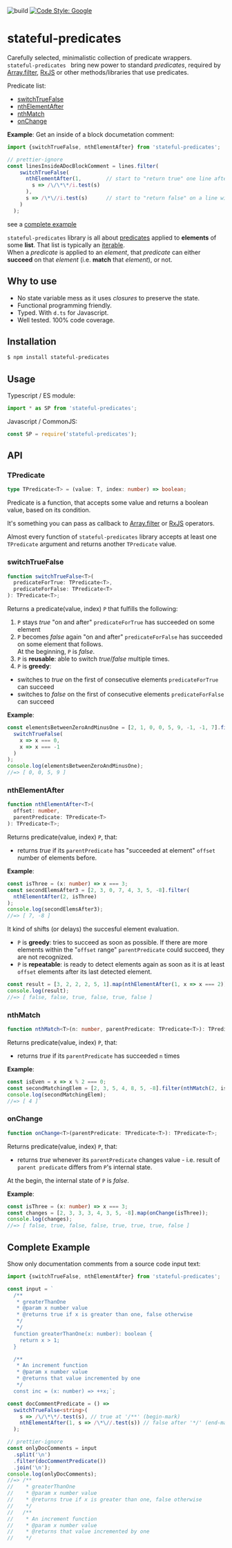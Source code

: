 ![build](https://github.com/tomaskraus/stateful-predicates/actions/workflows/node.js.yml/badge.svg)
[![Code Style: Google](https://img.shields.io/badge/code%20style-google-blueviolet.svg)](https://github.com/google/gts)

# stateful-predicates

Carefully selected, minimalistic collection of predicate wrappers.  
`stateful-predicates ` bring new power to standard _predicates_, required by [Array.filter](https://developer.mozilla.org/en-US/docs/Web/JavaScript/Reference/Global_Objects/Array/filter), [RxJS](https://rxjs.dev/api/operators/takeWhile) or other methods/libraries that use predicates.

Predicate list:

- [switchTrueFalse](#switchtruefalse)
- [nthElementAfter](#nthelementafter)
- [nthMatch](#nthmatch)
- [onChange](#onchange)

**Example**: Get an inside of a block documetation comment:

```ts
import {switchTrueFalse, nthElementAfter} from 'stateful-predicates';

// prettier-ignore
const linesInsideADocBlockComment = lines.filter(
    switchTrueFalse(
      nthElementAfter(1,        // start to "return true" one line after a `/**`
        s => /\/\*\*/i.test(s)
      ),  
      s => /\*\//i.test(s)      // start to "return false" on a line with `*/`
    )
  );
```

see a [complete example](#complete-example)

`stateful-predicates` library is all about [predicates](#tpredicate) applied to **elements** of some **list**. That list is typically an [iterable](https://developer.mozilla.org/en-US/docs/Web/JavaScript/Guide/Iterators_and_Generators#iterables).  
When a _predicate_ is applied to an _element_, that _predicate_ can either **succeed** on that _element_ (i.e. **match** that _element_), or not.

## Why to use

- No state variable mess as it uses _closures_ to preserve the state.
- Functional programming friendly.
- Typed. With `d.ts` for Javascript.
- Well tested. 100% code coverage.

## Installation

```bash
$ npm install stateful-predicates
```

## Usage

Typescript / ES module:

```ts
import * as SP from 'stateful-predicates';
```

Javascript / CommonJS:

```js
const SP = require('stateful-predicates');
```

## API

### TPredicate

```ts
type TPredicate<T> = (value: T, index: number) => boolean;
```

Predicate is a function, that accepts some value and returns a boolean value, based on its condition.

It's something you can pass as callback to [Array.filter](https://developer.mozilla.org/en-US/docs/Web/JavaScript/Reference/Global_Objects/Array/filter) or [RxJS](https://rxjs.dev/api/operators/takeWhile) operators.

Almost every function of `stateful-predicates` library accepts at least one `TPredicate` argument and returns another `TPredicate` value.

### switchTrueFalse

```ts
function switchTrueFalse<T>(
  predicateForTrue: TPredicate<T>,
  predicateForFalse: TPredicate<T>
): TPredicate<T>;
```

Returns a predicate(value, index) `P` that fulfills the following:

1.  `P` stays _true_ "on and after" `predicateForTrue` has succeeded on some element
2.  `P` becomes _false_ again "on and after" `predicateForFalse` has succeeded on some element that follows.  
    At the beginning, `P` is _false_.
3.  `P` is **reusable**: able to switch _true_/_false_ multiple times.
4.  `P` is **greedy**:

- switches to _true_ on the first of consecutive elements `predicateForTrue` can succeed
- switches to _false_ on the first of consecutive elements `predicateForFalse` can succeed

**Example**:

```ts
const elementsBetweenZeroAndMinusOne = [2, 1, 0, 0, 5, 9, -1, -1, 7].filter(
  switchTrueFalse(
    x => x === 0,
    x => x === -1
  )
);
console.log(elementsBetweenZeroAndMinusOne);
//=> [ 0, 0, 5, 9 ]
```

### nthElementAfter

```ts
function nthElementAfter<T>(
  offset: number,
  parentPredicate: TPredicate<T>
): TPredicate<T>;
```

Returns predicate(value, index) `P`, that:

- returns _true_ if its `parentPredicate` has "succeeded at element" `offset` number of elements before.

**Example**:

```ts
const isThree = (x: number) => x === 3;
const secondElemsAfter3 = [2, 3, 0, 7, 4, 3, 5, -8].filter(
  nthElementAfter(2, isThree)
);
console.log(secondElemsAfter3);
//=> [ 7, -8 ]
```

It kind of shifts (or delays) the succesful element evaluation.

- `P` is **greedy**: tries to succeed as soon as possible. If there are more elements within the "`offset` range" `parentPredicate` could succeed, they are not recognized.
- `P` is **repeatable**: is ready to detect elements again as soon as it is at least `offset` elements after its last detected element.

```ts
const result = [3, 2, 2, 2, 5, 1].map(nthElementAfter(1, x => x === 2));
console.log(result);
//=> [ false, false, true, false, true, false ]
```

### nthMatch

```ts
function nthMatch<T>(n: number, parentPredicate: TPredicate<T>): TPredicate<T>;
```

Returns predicate(value, index) `P`, that:

- returns _true_ if its `parentPredicate` has succeeded `n` times

**Example**:

```ts
const isEven = x => x % 2 === 0;
const secondMatchingElem = [2, 3, 5, 4, 8, 5, -8].filter(nthMatch(2, isEven));
console.log(secondMatchingElem);
//=> [ 4 ]`
```

### onChange

```ts
function onChange<T>(parentPredicate: TPredicate<T>): TPredicate<T>;
```

Returns predicate(value, index) `P`, that:

- returns _true_ whenever its `parentPredicate` changes value - i.e. result of `parent predicate` differs from `P`'s internal state.

At the begin, the internal state of `P` is _false_.

**Example**:

```ts
const isThree = (x: number) => x === 3;
const changes = [2, 3, 3, 3, 4, 3, 5, -8].map(onChange(isThree));
console.log(changes);
//=> [ false, true, false, false, true, true, true, false ]
```

## Complete Example

Show only documentation comments from a source code input text:

```ts
import {switchTrueFalse, nthElementAfter} from 'stateful-predicates';

const input = `
  /** 
   * greaterThanOne
   * @param x number value
   * @returns true if x is greater than one, false otherwise
   */
   */
  function greaterThanOne(x: number): boolean {
    return x > 1;
  }

  /**
   * An increment function
   * @param x number value
   * @returns that value incremented by one
   */
  const inc = (x: number) => ++x;`;

const docCommentPredicate = () =>
  switchTrueFalse<string>(
    s => /\/\*\*/.test(s), // true at '/**' (begin-mark)
    nthElementAfter(1, s => /\*\//.test(s)) // false after '*/' (end-mark)
  );

// prettier-ignore
const onlyDocComments = input
  .split('\n')
  .filter(docCommentPredicate())
  .join('\n');
console.log(onlyDocComments);
//=> /**
//    * greaterThanOne
//    * @param x number value
//    * @returns true if x is greater than one, false otherwise
//    */
//   /**
//    * An increment function
//    * @param x number value
//    * @returns that value incremented by one
//    */
```
